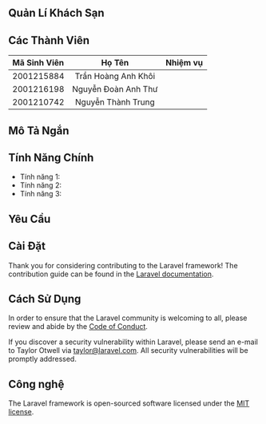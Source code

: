 ## Quản Lí Khách Sạn

## Các Thành Viên
| Mã Sinh Viên | Họ Tên | Nhiệm vụ  | 
|:-------------|:------:|----------:|
|  2001215884  |  Trần Hoàng Anh Khôi  |     |
|  2001216198  |  Nguyễn Đoàn Anh Thư  |    |
|  2001210742  |  Nguyễn Thành Trung  |     |

## Mô Tả Ngắn

 

## Tính Năng Chính
- Tính năng 1:
- Tính năng 2:
- Tính năng 3:

## Yêu Cầu



## Cài Đặt

Thank you for considering contributing to the Laravel framework! The contribution guide can be found in the [Laravel documentation](https://laravel.com/docs/contributions).

## Cách Sử Dụng

In order to ensure that the Laravel community is welcoming to all, please review and abide by the [Code of Conduct](https://laravel.com/docs/contributions#code-of-conduct).


If you discover a security vulnerability within Laravel, please send an e-mail to Taylor Otwell via [taylor@laravel.com](mailto:taylor@laravel.com). All security vulnerabilities will be promptly addressed.

## Công nghệ

The Laravel framework is open-sourced software licensed under the [MIT license](https://opensource.org/licenses/MIT).
